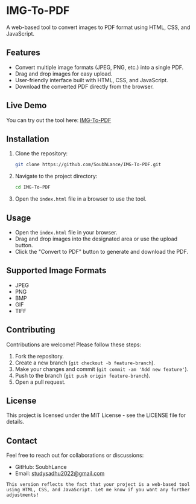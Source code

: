 # IMG-To-PDF

A web-based tool to convert images to PDF format using HTML, CSS, and JavaScript.

## Features

- Convert multiple image formats (JPEG, PNG, etc.) into a single PDF.
- Drag and drop images for easy upload.
- User-friendly interface built with HTML, CSS, and JavaScript.
- Download the converted PDF directly from the browser.

## Live Demo

You can try out the tool here: <a href="https://img-to-pdf-lilac.vercel.app" target="_blank">IMG-To-PDF</a>

## Installation

1. Clone the repository:

   ```bash
   git clone https://github.com/SoubhLance/IMG-To-PDF.git
2. Navigate to the project directory:
   ```bash
   cd IMG-To-PDF
3. Open the `index.html` file in a browser to use the tool.

## Usage

- Open the `index.html` file in your browser.
- Drag and drop images into the designated area or use the upload button.
- Click the "Convert to PDF" button to generate and download the PDF.

 ## Supported Image Formats

- JPEG
- PNG
- BMP
- GIF
- TIFF

## Contributing

Contributions are welcome! Please follow these steps:

1. Fork the repository.
2. Create a new branch (`git checkout -b feature-branch`).
3. Make your changes and commit (`git commit -am 'Add new feature'`).
4. Push to the branch (`git push origin feature-branch`).
5. Open a pull request.

## License

This project is licensed under the MIT License - see the LICENSE file for details.

## Contact

Feel free to reach out for collaborations or discussions:

- GitHub: SoubhLance
- Email: studysadhu2022@gmail.com
```vbnet
This version reflects the fact that your project is a web-based tool using HTML, CSS, and JavaScript. Let me know if you want any further adjustments!
```
